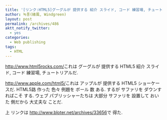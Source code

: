 ```yaml
---
title: '[リンク:HTML5]グーグルが 提供する 紹介 スライド, コード 練習場, チュートリアル, アップルの ショーケース'
author: 녹풍(綠風, Windgreen)
layout: post
permalink: /archives/486
aktt_notify_twitter:
  - yes
categories:
  - Web publishing
tags:
  - HTML
---
```

<a href="http://www.html5rocks.com/" target="_blank">http://www.html5rocks.com/</a>これは グーグルが 提供する HTML5 紹介 スライド, コード 練習場, チュートリアルだ.

<a href="http://www.apple.com/html5/" target="_blank">http://www.apple.com/html5/</a>これは アップルが 提供する HTML5 ショーケースだ. HTML5路 作った 色々 例題を ボール 数 ある. するが サファリを ダウンすればこそ する. ウェブ パブリッシャーたちは 大部分 サファリを 設置して おいた 側だから 大丈夫な ことだ.

上 リンクは <a target="_top" href="http://www.bloter.net/archives/33656">http://www.bloter.net/archives/33656</a>で 得た.